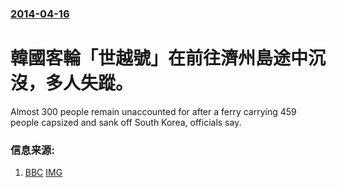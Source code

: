 ### [2014-04-16](/news/2014/04/16/index.md)

##### 
#  韓國客輪「世越號」在前往濟州島途中沉沒，多人失蹤。 

Almost 300 people remain unaccounted for after a ferry carrying 459 people capsized and sank off South Korea, officials say.


### 信息来源:

1. [BBC](http://www.bbc.com/news/world-asia-27045512) [IMG](https://ichef.bbci.co.uk/news/1024/media/images/74270000/jpg/_74270038_74270037.jpg)
